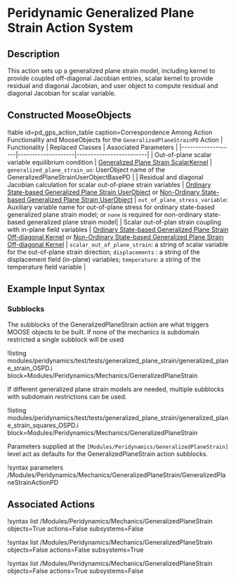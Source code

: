 # Peridynamic Generalized Plane Strain Action System

## Description

This action sets up a generalized plane strain model, including kernel to provide coupled off-diagonal Jacobian entries, scalar kernel to provide residual and diagonal Jacobian, and user object to compute residual and diagonal Jacobian for scalar variable.

## Constructed MooseObjects

!table id=pd_gps_action_table caption=Correspondence Among Action Functionality and MooseObjects for the `GeneralizedPlaneStrainPD` Action
| Functionality     | Replaced Classes   | Associated Parameters   |
|-------------------|--------------------|-------------------------|
| Out-of-plane scalar variable equilibrium condition | [Generalized Plane Strain ScalarKernel](/GeneralizedPlaneStrainPD.md) | `generalized_plane_strain_uo`: UserObject name of the GeneralizedPlaneStrainUserObjectBasePD |
| Residual and diagonal Jacobian calculation for scalar out-of-plane strain variables | [Ordinary State-based Generalized Plane Strain UserObject](/GeneralizedPlaneStrainUserObjectOSPD.md) or [Non-Ordinary State-based Generalized Plane Strain UserObject](/GeneralizedPlaneStrainUserObjectNOSPD.md) | `out_of_plane_stress_variable`: Auxiliary variable name for out-of-plane stress for ordinary state-based generalized plane strain model; or `none` is required for non-ordinary state-based generalized plane strain model|
| Scalar out-of-plan strain coupling with in-plane field variables | [Ordinary State-based Generalized Plane Strain Off-diagonal Kernel](/GeneralizedPlaneStrainOffDiagOSPD.md) or [Non-Ordinary State-based Generalized Plane Strain Off-diagonal Kernel](/GeneralizedPlaneStrainOffDiagNOSPD.md) | `scalar_out_of_plane_strain`: a string of scalar variable for the out-of-plane strain direction; `displacements` : a string of the displacement field (in-plane) variables; `temperature`: a string of the temperature field variable |

## Example Input Syntax

### Subblocks

The subblocks of the GeneralizedPlaneStrain action are what triggers MOOSE objects to be built.
If none of the mechanics is subdomain restricted a single subblock will be used

!listing modules/peridynamics/test/tests/generalized_plane_strain/generalized_plane_strain_OSPD.i block=Modules/Peridynamics/Mechanics/GeneralizedPlaneStrain

If different generalized plane strain models are needed, multiple subblocks with subdomain restrictions
can be used.

!listing modules/peridynamics/test/tests/generalized_plane_strain/generalized_plane_strain_squares_OSPD.i block=Modules/Peridynamics/Mechanics/GeneralizedPlaneStrain

Parameters supplied at the `[Modules/Peridynamics/GeneralizedPlaneStrain]` level act as defaults for the GeneralizedPlaneStrain action subblocks.

!syntax parameters /Modules/Peridynamics/Mechanics/GeneralizedPlaneStrain/GeneralizedPlaneStrainActionPD


## Associated Actions

!syntax list /Modules/Peridynamics/Mechanics/GeneralizedPlaneStrain objects=True actions=False subsystems=False

!syntax list /Modules/Peridynamics/Mechanics/GeneralizedPlaneStrain objects=False actions=False subsystems=True

!syntax list /Modules/Peridynamics/Mechanics/GeneralizedPlaneStrain objects=False actions=True subsystems=False
